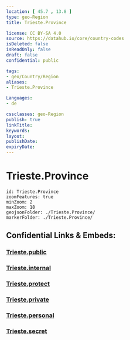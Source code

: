 ```yaml
---
location: [ 45.7 , 13.8 ] 
type: geo-Region
title: Trieste.Province

license: CC BY-SA 4.0
source: https://datahub.io/core/country-codes
isDeleted: false
isReadOnly: false
draft: false
confidential: public

tags:
- geo/Country/Region
aliases:
- Trieste.Province

Languages:
- de

cssclasses: geo-Region
publish: true
linkTitle: 
keywords: 
layout: 
publishDate: 
expiryDate: 
---
```


# Trieste.Province

```leaflet
id: Trieste.Province
zoomFeatures: true 
minZoom: 2 
maxZoom: 18
geojsonFolder: ./Trieste.Province/
markerFolder: ./Trieste.Province/
```


## Confidential Links & Embeds: 

### [Trieste.public](/_public/\Earth\Continent\Europe\Europe~South\Italy\regions~Italy\Friuli-Venezia_GiuliaTrieste.public.md) 

### [Trieste.internal](/_internal/\Earth\Continent\Europe\Europe~South\Italy\regions~Italy\Friuli-Venezia_GiuliaTrieste.internal.md) 

### [Trieste.protect](/_protect/\Earth\Continent\Europe\Europe~South\Italy\regions~Italy\Friuli-Venezia_GiuliaTrieste.protect.md) 

### [Trieste.private](/_private/\Earth\Continent\Europe\Europe~South\Italy\regions~Italy\Friuli-Venezia_GiuliaTrieste.private.md) 

### [Trieste.personal](/_personal/\Earth\Continent\Europe\Europe~South\Italy\regions~Italy\Friuli-Venezia_GiuliaTrieste.personal.md) 

### [Trieste.secret](/_secret/\Earth\Continent\Europe\Europe~South\Italy\regions~Italy\Friuli-Venezia_GiuliaTrieste.secret.md)

